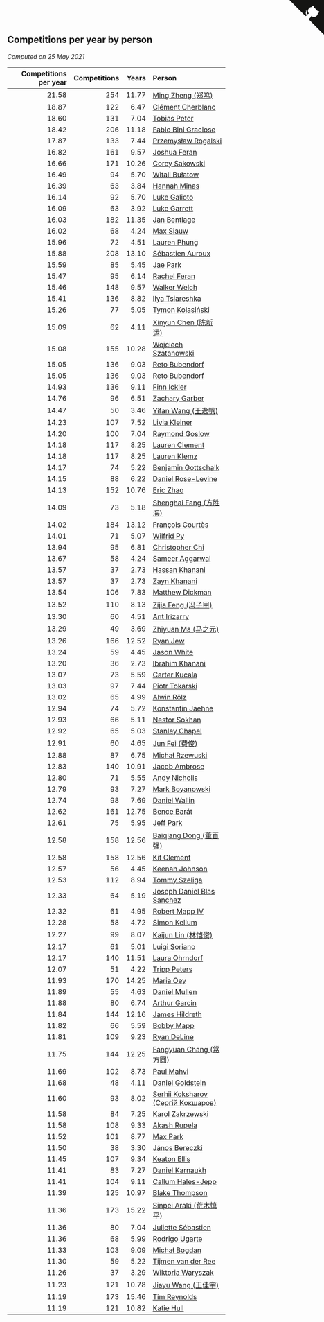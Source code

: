 ## Competitions per year by person

*Computed on 25 May 2021*

| Competitions per year | Competitions | Years | Person |
| ---: | ---: | ---: | :--- |
| 21.58 | 254 | 11.77 | [Ming Zheng (郑鸣)](https://www.worldcubeassociation.org/persons/2009ZHEN11) |
| 18.87 | 122 | 6.47 | [Clément Cherblanc](https://www.worldcubeassociation.org/persons/2014CHER05) |
| 18.60 | 131 | 7.04 | [Tobias Peter](https://www.worldcubeassociation.org/persons/2014PETE03) |
| 18.42 | 206 | 11.18 | [Fabio Bini Graciose](https://www.worldcubeassociation.org/persons/2010GRAC02) |
| 17.87 | 133 | 7.44 | [Przemysław Rogalski](https://www.worldcubeassociation.org/persons/2013ROGA02) |
| 16.82 | 161 | 9.57 | [Joshua Feran](https://www.worldcubeassociation.org/persons/2011FERA01) |
| 16.66 | 171 | 10.26 | [Corey Sakowski](https://www.worldcubeassociation.org/persons/2011SAKO01) |
| 16.49 | 94 | 5.70 | [Witali Bułatow](https://www.worldcubeassociation.org/persons/2015BUAT01) |
| 16.39 | 63 | 3.84 | [Hannah Minas](https://www.worldcubeassociation.org/persons/2017MINA04) |
| 16.14 | 92 | 5.70 | [Luke Galioto](https://www.worldcubeassociation.org/persons/2015GALI02) |
| 16.09 | 63 | 3.92 | [Luke Garrett](https://www.worldcubeassociation.org/persons/2017GARR05) |
| 16.03 | 182 | 11.35 | [Jan Bentlage](https://www.worldcubeassociation.org/persons/2010BENT01) |
| 16.02 | 68 | 4.24 | [Max Siauw](https://www.worldcubeassociation.org/persons/2017SIAU02) |
| 15.96 | 72 | 4.51 | [Lauren Phung](https://www.worldcubeassociation.org/persons/2016PHUN02) |
| 15.88 | 208 | 13.10 | [Sébastien Auroux](https://www.worldcubeassociation.org/persons/2008AURO01) |
| 15.59 | 85 | 5.45 | [Jae Park](https://www.worldcubeassociation.org/persons/2015PARK24) |
| 15.47 | 95 | 6.14 | [Rachel Feran](https://www.worldcubeassociation.org/persons/2015FERA01) |
| 15.46 | 148 | 9.57 | [Walker Welch](https://www.worldcubeassociation.org/persons/2011WELC01) |
| 15.41 | 136 | 8.82 | [Ilya Tsiareshka](https://www.worldcubeassociation.org/persons/2012TERE01) |
| 15.26 | 77 | 5.05 | [Tymon Kolasiński](https://www.worldcubeassociation.org/persons/2016KOLA02) |
| 15.09 | 62 | 4.11 | [Xinyun Chen (陈新运)](https://www.worldcubeassociation.org/persons/2017CHEN36) |
| 15.08 | 155 | 10.28 | [Wojciech Szatanowski](https://www.worldcubeassociation.org/persons/2011SZAT01) |
| 15.05 | 136 | 9.03 | [Reto Bubendorf](https://www.worldcubeassociation.org/persons/2012BUBE01) |
| 15.05 | 136 | 9.03 | [Reto Bubendorf](https://www.worldcubeassociation.org/persons/2012BUBE01) |
| 14.93 | 136 | 9.11 | [Finn Ickler](https://www.worldcubeassociation.org/persons/2012ICKL01) |
| 14.76 | 96 | 6.51 | [Zachary Garber](https://www.worldcubeassociation.org/persons/2014GARB01) |
| 14.47 | 50 | 3.46 | [Yifan Wang (王逸帆)](https://www.worldcubeassociation.org/persons/2017WANY29) |
| 14.23 | 107 | 7.52 | [Livia Kleiner](https://www.worldcubeassociation.org/persons/2013KLEI03) |
| 14.20 | 100 | 7.04 | [Raymond Goslow](https://www.worldcubeassociation.org/persons/2014GOSL01) |
| 14.18 | 117 | 8.25 | [Lauren Clement](https://www.worldcubeassociation.org/persons/2013KLEM01) |
| 14.18 | 117 | 8.25 | [Lauren Klemz](https://www.worldcubeassociation.org/persons/2013KLEM01) |
| 14.17 | 74 | 5.22 | [Benjamin Gottschalk](https://www.worldcubeassociation.org/persons/2016GOTT01) |
| 14.15 | 88 | 6.22 | [Daniel Rose-Levine](https://www.worldcubeassociation.org/persons/2015ROSE01) |
| 14.13 | 152 | 10.76 | [Eric Zhao](https://www.worldcubeassociation.org/persons/2010ZHAO19) |
| 14.09 | 73 | 5.18 | [Shenghai Fang (方胜海)](https://www.worldcubeassociation.org/persons/2016FANG01) |
| 14.02 | 184 | 13.12 | [François Courtès](https://www.worldcubeassociation.org/persons/2008COUR01) |
| 14.01 | 71 | 5.07 | [Wilfrid Py](https://www.worldcubeassociation.org/persons/2016PYWI01) |
| 13.94 | 95 | 6.81 | [Christopher Chi](https://www.worldcubeassociation.org/persons/2014CHIC01) |
| 13.67 | 58 | 4.24 | [Sameer Aggarwal](https://www.worldcubeassociation.org/persons/2017AGGA01) |
| 13.57 | 37 | 2.73 | [Hassan Khanani](https://www.worldcubeassociation.org/persons/2018KHAN26) |
| 13.57 | 37 | 2.73 | [Zayn Khanani](https://www.worldcubeassociation.org/persons/2018KHAN28) |
| 13.54 | 106 | 7.83 | [Matthew Dickman](https://www.worldcubeassociation.org/persons/2013DICK01) |
| 13.52 | 110 | 8.13 | [Zijia Feng (冯子甲)](https://www.worldcubeassociation.org/persons/2013FENG02) |
| 13.30 | 60 | 4.51 | [Ant Irizarry](https://www.worldcubeassociation.org/persons/2016IRIZ02) |
| 13.29 | 49 | 3.69 | [Zhiyuan Ma (马之元)](https://www.worldcubeassociation.org/persons/2017MAZH04) |
| 13.26 | 166 | 12.52 | [Ryan Jew](https://www.worldcubeassociation.org/persons/2008JEWR01) |
| 13.24 | 59 | 4.45 | [Jason White](https://www.worldcubeassociation.org/persons/2016WHIT16) |
| 13.20 | 36 | 2.73 | [Ibrahim Khanani](https://www.worldcubeassociation.org/persons/2018KHAN27) |
| 13.07 | 73 | 5.59 | [Carter Kucala](https://www.worldcubeassociation.org/persons/2015KUCA01) |
| 13.03 | 97 | 7.44 | [Piotr Tokarski](https://www.worldcubeassociation.org/persons/2013TOKA01) |
| 13.02 | 65 | 4.99 | [Alwin Rölz](https://www.worldcubeassociation.org/persons/2016ROLZ01) |
| 12.94 | 74 | 5.72 | [Konstantin Jaehne](https://www.worldcubeassociation.org/persons/2015JAEH01) |
| 12.93 | 66 | 5.11 | [Nestor Sokhan](https://www.worldcubeassociation.org/persons/2016SOKH01) |
| 12.92 | 65 | 5.03 | [Stanley Chapel](https://www.worldcubeassociation.org/persons/2016CHAP04) |
| 12.91 | 60 | 4.65 | [Jun Fei (费俊)](https://www.worldcubeassociation.org/persons/2016FEIJ02) |
| 12.88 | 87 | 6.75 | [Michał Rzewuski](https://www.worldcubeassociation.org/persons/2014RZEW01) |
| 12.83 | 140 | 10.91 | [Jacob Ambrose](https://www.worldcubeassociation.org/persons/2010AMBR01) |
| 12.80 | 71 | 5.55 | [Andy Nicholls](https://www.worldcubeassociation.org/persons/2015NICH04) |
| 12.79 | 93 | 7.27 | [Mark Boyanowski](https://www.worldcubeassociation.org/persons/2014BOYA01) |
| 12.74 | 98 | 7.69 | [Daniel Wallin](https://www.worldcubeassociation.org/persons/2013WALL03) |
| 12.62 | 161 | 12.75 | [Bence Barát](https://www.worldcubeassociation.org/persons/2008BARA01) |
| 12.61 | 75 | 5.95 | [Jeff Park](https://www.worldcubeassociation.org/persons/2015PARK08) |
| 12.58 | 158 | 12.56 | [Baiqiang Dong (董百强)](https://www.worldcubeassociation.org/persons/2008DONG06) |
| 12.58 | 158 | 12.56 | [Kit Clement](https://www.worldcubeassociation.org/persons/2008CLEM01) |
| 12.57 | 56 | 4.45 | [Keenan Johnson](https://www.worldcubeassociation.org/persons/2016JOHN30) |
| 12.53 | 112 | 8.94 | [Tommy Szeliga](https://www.worldcubeassociation.org/persons/2012SZEL01) |
| 12.33 | 64 | 5.19 | [Joseph Daniel Blas Sanchez](https://www.worldcubeassociation.org/persons/2016SANC08) |
| 12.32 | 61 | 4.95 | [Robert Mapp IV](https://www.worldcubeassociation.org/persons/2016IVRO01) |
| 12.28 | 58 | 4.72 | [Simon Kellum](https://www.worldcubeassociation.org/persons/2016KELL12) |
| 12.27 | 99 | 8.07 | [Kaijun Lin (林恺俊)](https://www.worldcubeassociation.org/persons/2013LINK01) |
| 12.17 | 61 | 5.01 | [Luigi Soriano](https://www.worldcubeassociation.org/persons/2016SORI04) |
| 12.17 | 140 | 11.51 | [Laura Ohrndorf](https://www.worldcubeassociation.org/persons/2009OHRN01) |
| 12.07 | 51 | 4.22 | [Tripp Peters](https://www.worldcubeassociation.org/persons/2017PETE04) |
| 11.93 | 170 | 14.25 | [Maria Oey](https://www.worldcubeassociation.org/persons/2007OEYM01) |
| 11.89 | 55 | 4.63 | [Daniel Mullen](https://www.worldcubeassociation.org/persons/2016MULL04) |
| 11.88 | 80 | 6.74 | [Arthur Garcin](https://www.worldcubeassociation.org/persons/2014GARC27) |
| 11.84 | 144 | 12.16 | [James Hildreth](https://www.worldcubeassociation.org/persons/2009HILD01) |
| 11.82 | 66 | 5.59 | [Bobby Mapp](https://www.worldcubeassociation.org/persons/2015MAPP01) |
| 11.81 | 109 | 9.23 | [Ryan DeLine](https://www.worldcubeassociation.org/persons/2012DELI01) |
| 11.75 | 144 | 12.25 | [Fangyuan Chang (常方圆)](https://www.worldcubeassociation.org/persons/2009CHAN04) |
| 11.69 | 102 | 8.73 | [Paul Mahvi](https://www.worldcubeassociation.org/persons/2012MAHV01) |
| 11.68 | 48 | 4.11 | [Daniel Goldstein](https://www.worldcubeassociation.org/persons/2017GOLD01) |
| 11.60 | 93 | 8.02 | [Serhii Koksharov (Сергій Кокшаров)](https://www.worldcubeassociation.org/persons/2013KOKS01) |
| 11.58 | 84 | 7.25 | [Karol Zakrzewski](https://www.worldcubeassociation.org/persons/2014ZAKR01) |
| 11.58 | 108 | 9.33 | [Akash Rupela](https://www.worldcubeassociation.org/persons/2012RUPE01) |
| 11.52 | 101 | 8.77 | [Max Park](https://www.worldcubeassociation.org/persons/2012PARK03) |
| 11.50 | 38 | 3.30 | [János Bereczki](https://www.worldcubeassociation.org/persons/2018BERE01) |
| 11.45 | 107 | 9.34 | [Keaton Ellis](https://www.worldcubeassociation.org/persons/2012ELLI01) |
| 11.41 | 83 | 7.27 | [Daniel Karnaukh](https://www.worldcubeassociation.org/persons/2014KARN02) |
| 11.41 | 104 | 9.11 | [Callum Hales-Jepp](https://www.worldcubeassociation.org/persons/2012HALE01) |
| 11.39 | 125 | 10.97 | [Blake Thompson](https://www.worldcubeassociation.org/persons/2010THOM03) |
| 11.36 | 173 | 15.22 | [Sinpei Araki (荒木慎平)](https://www.worldcubeassociation.org/persons/2006ARAK01) |
| 11.36 | 80 | 7.04 | [Juliette Sébastien](https://www.worldcubeassociation.org/persons/2014SEBA01) |
| 11.36 | 68 | 5.99 | [Rodrigo Ugarte](https://www.worldcubeassociation.org/persons/2015UGAR01) |
| 11.33 | 103 | 9.09 | [Michał Bogdan](https://www.worldcubeassociation.org/persons/2012BOGD01) |
| 11.30 | 59 | 5.22 | [Tijmen van der Ree](https://www.worldcubeassociation.org/persons/2016REET01) |
| 11.26 | 37 | 3.29 | [Wiktoria Waryszak](https://www.worldcubeassociation.org/persons/2018WARY01) |
| 11.23 | 121 | 10.78 | [Jiayu Wang (王佳宇)](https://www.worldcubeassociation.org/persons/2010WANG53) |
| 11.19 | 173 | 15.46 | [Tim Reynolds](https://www.worldcubeassociation.org/persons/2005REYN01) |
| 11.19 | 121 | 10.82 | [Katie Hull](https://www.worldcubeassociation.org/persons/2010HULL01) |


<a href="https://github.com/jonatanklosko/wca_statistics" class="github-corner" aria-label="View source on Github"><svg width="80" height="80" viewBox="0 0 250 250" style="fill:#151513; color:#fff; position: absolute; top: 0; border: 0; right: 0;" aria-hidden="true"><path d="M0,0 L115,115 L130,115 L142,142 L250,250 L250,0 Z"></path><path d="M128.3,109.0 C113.8,99.7 119.0,89.6 119.0,89.6 C122.0,82.7 120.5,78.6 120.5,78.6 C119.2,72.0 123.4,76.3 123.4,76.3 C127.3,80.9 125.5,87.3 125.5,87.3 C122.9,97.6 130.6,101.9 134.4,103.2" fill="currentColor" style="transform-origin: 130px 106px;" class="octo-arm"></path><path d="M115.0,115.0 C114.9,115.1 118.7,116.5 119.8,115.4 L133.7,101.6 C136.9,99.2 139.9,98.4 142.2,98.6 C133.8,88.0 127.5,74.4 143.8,58.0 C148.5,53.4 154.0,51.2 159.7,51.0 C160.3,49.4 163.2,43.6 171.4,40.1 C171.4,40.1 176.1,42.5 178.8,56.2 C183.1,58.6 187.2,61.8 190.9,65.4 C194.5,69.0 197.7,73.2 200.1,77.6 C213.8,80.2 216.3,84.9 216.3,84.9 C212.7,93.1 206.9,96.0 205.4,96.6 C205.1,102.4 203.0,107.8 198.3,112.5 C181.9,128.9 168.3,122.5 157.7,114.1 C157.9,116.9 156.7,120.9 152.7,124.9 L141.0,136.5 C139.8,137.7 141.6,141.9 141.8,141.8 Z" fill="currentColor" class="octo-body"></path></svg></a><style>.github-corner:hover .octo-arm{animation:octocat-wave 560ms ease-in-out}@keyframes octocat-wave{0%,100%{transform:rotate(0)}20%,60%{transform:rotate(-25deg)}40%,80%{transform:rotate(10deg)}}@media (max-width:500px){.github-corner:hover .octo-arm{animation:none}.github-corner .octo-arm{animation:octocat-wave 560ms ease-in-out}}</style>
